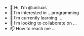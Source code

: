 - 👋 Hi, I’m @uniluxs
- 👀 I’m interested in ...programming
- 🌱 I’m currently learning ...
- 💞️ I’m looking to collaborate on ...
- 📫 How to reach me ...


